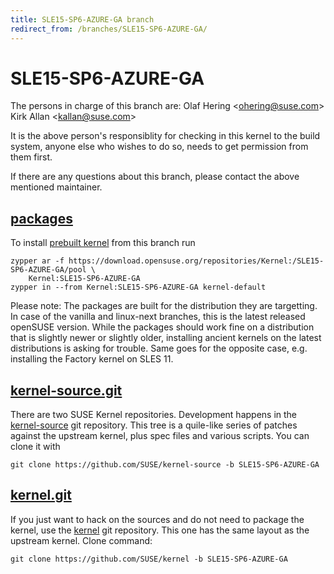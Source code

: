 ```yaml
---
title: SLE15-SP6-AZURE-GA branch
redirect_from: /branches/SLE15-SP6-AZURE-GA/
---
```

# SLE15-SP6-AZURE-GA
The persons in charge of this branch are:
Olaf Hering <[ohering@suse.com](mailto:ohering@suse.com?subject=SLE15-SP6-AZURE-GA%20branch)>
Kirk Allan <[kallan@suse.com](mailto:kallan@suse.com?subject=SLE15-SP6-AZURE-GA%20branch)>

It is the above person's responsiblity for checking in this kernel to
the build system, anyone else who wishes to do so, needs to get
permission from them first.

If there are any questions about this branch, please contact the above
mentioned maintainer.


## [packages](https://download.opensuse.org/repositories/Kernel:/SLE15-SP6-AZURE-GA)
To install
[prebuilt kernel](https://download.opensuse.org/repositories/Kernel:/SLE15-SP6-AZURE-GA)
from this branch run

```
zypper ar -f https://download.opensuse.org/repositories/Kernel:/SLE15-SP6-AZURE-GA/pool \
    Kernel:SLE15-SP6-AZURE-GA
zypper in --from Kernel:SLE15-SP6-AZURE-GA kernel-default
```

Please note: The packages are built for the distribution they are
targetting. In case of the vanilla and linux-next branches, this is the
latest released openSUSE version. While the packages should work
fine on a distribution that is slightly newer or slightly older,
installing ancient kernels on the latest distributions is asking for
trouble. Same goes for the opposite case, e.g. installing the Factory
kernel on SLES 11.

## [kernel-source.git](https://github.com/SUSE/kernel-source/tree/SLE15-SP6-AZURE-GA)
There are two SUSE Kernel repositories. Development happens in the
[kernel-source](https://github.com/SUSE/kernel-source/tree/SLE15-SP6-AZURE-GA)
git repository. This tree is a quile-like series of patches against the
upstream kernel, plus spec files and various scripts. You can clone it
with

```
git clone https://github.com/SUSE/kernel-source -b SLE15-SP6-AZURE-GA
```

## [kernel.git](https://github.com/SUSE/kernel/tree/SLE15-SP6-AZURE-GA)
If you just want to hack on the sources and do not need to package the
kernel, use the [kernel](https://github.com/SUSE/kernel/tree/SLE15-SP6-AZURE-GA)
git repository. This one has the same layout as the upstream kernel. Clone
command:

```
git clone https://github.com/SUSE/kernel -b SLE15-SP6-AZURE-GA
```


